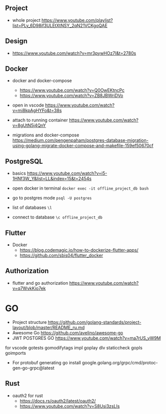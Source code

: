 ## Project

* whole project <https://www.youtube.com/playlist?list=PLy_6D98if3ULEtXtNSY_2qN21VCKgoQAE>

## Design

* <https://www.youtube.com/watch?v=mr3pywHOz7I&t=2780s>

## Docker

* docker and docker-compose
  * <https://www.youtube.com/watch?v=Q0OwEKtncPc>
  * <https://www.youtube.com/watch?v=ZB8JBWriDVo>
* open in vscode <https://www.youtube.com/watch?v=mi8kpAgHYFo&t=38s>
* attach to running container <https://www.youtube.com/watch?v=8gUtN5j4QnY>

* migrations and docker-compose <https://medium.com/pengenpaham/postgres-database-migration-using-golang-migrate-docker-compose-and-makefile-159ef50670cf>

## PostgreSQL

* basics <https://www.youtube.com/watch?v=i5-1HNf3W_Y&list=LL&index=15&t=2454s>

* open docker in terminal
```docker exec -it offline_project_db bash```

* go to postgres mode
```psql -U postgres```

* list of databases
```\l```

* connect to database
```\c offline_project_db```

## Flutter

* Docker
  * <https://blog.codemagic.io/how-to-dockerize-flutter-apps/>
  * <https://github.com/sbis04/flutter_docker>

## Authorization

* flutter and go authorization <https://www.youtube.com/watch?v=q7WvkKio7ek>

# GO

* Project structure <https://github.com/golang-standards/project-layout/blob/master/README_ru.md>
* Awesome Go <https://github.com/avelino/awesome-go>
* JWT POSTGRES GO <https://www.youtube.com/watch?v=ma7rUS_vW9M>

for vscode
  gotests
  gomodifytags
  impl
  goplay
  dlv
  staticcheck
  gopls
  goimports

* For protobuf generating
go install google.golang.org/grpc/cmd/protoc-gen-go-grpc@latest

## Rust

* oauth2 for rust
  * <https://docs.rs/oauth2/latest/oauth2/>
  * <https://www.youtube.com/watch?v=S8Usi3zsLIs>
